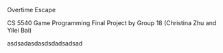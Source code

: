 Overtime Escape

CS 5540 Game Programming Final Project by Group 18 (Christina Zhu and Yilei Bai)

asdsadasdasdsdadsadsad

